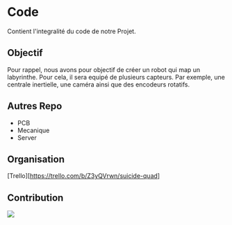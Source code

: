 # Code 

Contient l'integralité du code de notre Projet.

## Objectif 
Pour rappel, nous avons pour objectif de créer un robot qui map un labyrinthe. Pour cela, il sera equipé de plusieurs capteurs. Par exemple, une centrale inertielle, une caméra ainsi que des encodeurs rotatifs. 


## Autres Repo 
- PCB
- Mecanique
- Server

## Organisation

[Trello][https://trello.com/b/Z3yQVrwn/suicide-quad]

## Contribution

<a href = "https://github.com/Tanu-N-Prabhu/Python/graphs/contributors">
  <img src = "https://contrib.rocks/image?repo = Suicide-Quad/Quad"/>
</a>
